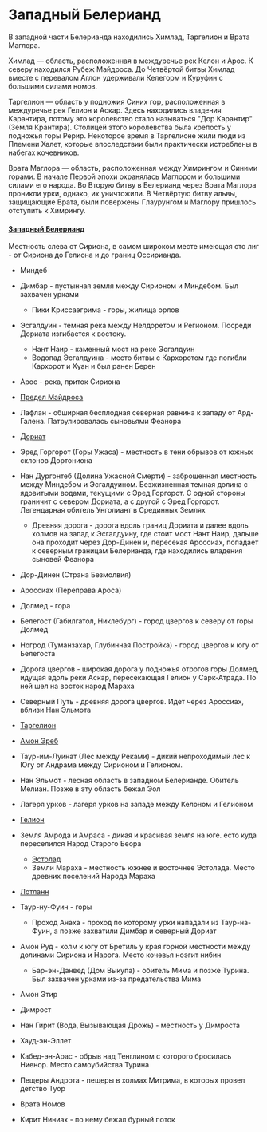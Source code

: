 # Западный Белерианд

В западной части Белерианда находились Химлад, Таргелион и Врата Маглора.

Химлад — область, расположенная в междуречье рек Келон и Арос. К северу
находился Рубеж Майдроса. До Четвёртой битвы Химлад вместе с перевалом Аглон
удерживали Келегорм и Куруфин с большими силами номов.

Таргелион — область у подножия Синих гор, расположенная в междуречье рек Гелион
и Аскар. Здесь находились владения Карантира, потому это королевство стало
называться "Дор Карантир" (Земля Крантира). Столицей этого королевства была
крепость у подножья горы Рерир. Некоторое время в Таргелионе жили люди из
Племени Халет, которые впоследствии были практически истреблены в набегах
кочевников.

Врата Маглора — область, расположенная между Химрингом и Синими горами. В
начале Первой эпохи охранялась Маглором и большими силами его народа. Во Вторую
битву в Белерианд через Врата Маглора проникли урки, однако, их уничтожили. В
Четвёртую битву альвы, защищающие Врата, были повержены Глаурунгом и Маглору
пришлось отступить к Химрингу.

#### [Западный Белерианд](Западный%20Белерианд.md)

Местность слева от Сириона, в самом широком месте имеющая сто лиг - от  Сириона
до Гелиона и до границ Оссирианда.

*   Миндеб
*   Димбар - пустынная земля между Сирионом и Миндебом. Был захвачен урками
    *   Пики Криссаэгрима - горы, жилища орлов
*   Эсгалдуин - темная река между Нелдоретом и Регионом. Посреди Дориата
    изгибается к востоку.  
    *   Нант Наир - каменный мост на реке Эсгалдуин
    *   Водопад Эсгалдуина - место битвы с Кархоротом где погибли Кархорот и
        Хуан и был ранен Берен
*   Арос - река, приток Сириона
*   [Предел Майдроса](Предел%20Майдроса.md)
*   Лафлан - обширная бесплодная северная равнина к западу от Ард-Галена.
    Патрулировалась сыновьями Феанора
*   [Дориат](Дориат.md)

*   Эред Горгорот (Горы Ужаса) - местность в тени обрывов от южных склонов
    Дортониона
*   Нан Дургонтеб (Долина  Ужасной  Смерти) - заброшенная местность между
    Миндебом и Эсгалдуином. Безжизненная темная долина с ядовитыми водами,
    текущими с Эред Горгорот. С одной стороны граничит с севером Дориата, а с
    другой с Эред Горгорот.
    Легендарная обитель Унголиант в Срединных Землях
    *   Древняя дорога - дорога вдоль границ Дориата и далее вдоль холмов на
        запад к Эсгалдуину, где стоит мост Нант Наир, дальше она проходит через
        Дор-Динен и, пересекая Ароссиах, попадает к северным границам
        Белерианда, где находились владения сыновей Феанора

* Дор-Динен (Страна Безмолвия)
* Ароссиах (Переправа Ароса)

*   Долмед - гора
*   Белегост (Габилгатол, Никлебург) - город цвергов к северу от горы Долмед
*   Ногрод (Туманзахар, Глубинная Постройка) - город цвергов к югу от Белегоста
*   Дорога цвергов - широкая дорога у подножья отрогов горы Долмед, идущая
    вдоль реки Аскар, пересекающая Гелион у Сарк-Атрада. По ней шел на восток
    народ Мараха
*   Северный Путь - древняя дорога цвергов. Идет через Ароссиах, вблизи Нан
    Эльмота
*   [Таргелион](Таргелион.md)
*   [Амон Эреб](Амон%20Эреб.md)
*   Таур-им-Луинат (Лес между Реками) - дикий непроходимый лес к Югу от Андрама
    между Сирионом и Гелионом.
*   Нан Эльмот - лесная область в западном Белерианде. Обитель Мелиан. Позже
    в эту область бежал Эол
*   Лагеря урков - лагеря урков на западе между Келоном и Гелионом
*   [Гелион](Гелион.md)

*   Земля Амрода и Амраса - дикая и красивая земля на юге. есто куда
    переселился Народ Старого Беора
    *   [Эстолад](Эстолад.md)
    *   Земли Мараха - местность южнее и восточнее Эстолада. Место древних
        поселений Народа Мараха 
*   [Лотланн](Лотланн.md)
*   Таур-ну-Фуин - горы
    *   Проход Анаха - проход по которому урки нападали из Таур-на-Фуин, а
        позже захватили Димбар и северный Дориат
*   Амон Руд - холм к югу от Бретиль у края горной местности между долинами
    Сириона и Нарога. Место кочевья ноэгит нибин
    *   Бар-эн-Данвед (Дом Выкупа) - обитель Мима и позже Турина. Был захвачен
        урками из-за предательства Мима
*   Амон Этир
*   Димрост
*   Нан Гирит (Вода, Вызывающая Дрожь) - местность у Димроста
*   Хауд-эн-Эллет
*   Кабед-эн-Арас - обрыв над Тенглином с которого бросилась Ниенор. Место
    самоубийства Турина
*   Пещеры Андрота -  пещеры в холмах Митрима, в которых провел детство Туор
*   Врата Номов
*   Кирит Ниниах - по нему бежал бурный поток
